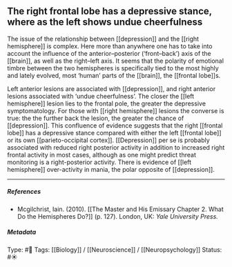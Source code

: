 ## The right frontal lobe has a depressive stance, where as the left shows undue cheerfulness # 

The issue of the relationship between [[depression]] and the [[right hemisphere]] is complex. Here more than anywhere one has to take into account the influence of the anterior–posterior (‘front–back’) axis of the [[brain]], as well as the right–left axis. It seems that the polarity of emotional timbre between the two hemispheres is specifically tied to the most highly and lately evolved, most ‘human’ parts of the [[brain]], the [[frontal lobe]]s. 

Left anterior lesions are associated with [[depression]], and right anterior lesions associated with ‘undue cheerfulness’. The closer the [[left hemisphere]] lesion lies to the frontal pole, the greater the depressive symptomatology. For those with [[right hemisphere]] lesions the converse is true: the the further back the lesion, the greater the chance of [[depression]]. This confluence of evidence suggests that the right [[frontal lobe]] has a depressive stance compared with either the left [[frontal lobe]] or its own [[parieto-occipital cortex]]. [[Depression]] per se is probably associated with reduced right posterior activity in addition to increased right frontal activity in most cases, although as one might predict threat monitoring is a right-posterior activity. There is evidence of [[left hemisphere]] over-activity in mania, the polar opposite of [[depression]].

___

##### References

- Mcgilchrist, Iain. (2010). [[The Master and His Emissary Chapter 2. What Do the Hemispheres Do?]] (p. 127). London, UK: _Yale University Press._

##### Metadata

Type: #🔴 
Tags: [[Biology]] / [[Neuroscience]] / [[Neuropsychology]] 
Status: #☀️ 